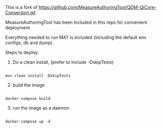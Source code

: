 This is a fork of https://github.com/MeasureAuthoringTool/QDM-QICore-Conversion.git

MeasureAuthoringTool has been included in this repo for convenient deployment.

Everything needed to run MAT is included (including the default env configs, db and dump).


Steps to deploy:

1. Do a clean install, (prefer to include -DskipTests)

```shell

mvn clean install -DskipTests

```

2. build the image
   
```shell

docker-compose build

```

3. run the image as a daemon

```shell

docker-compose up -d

```